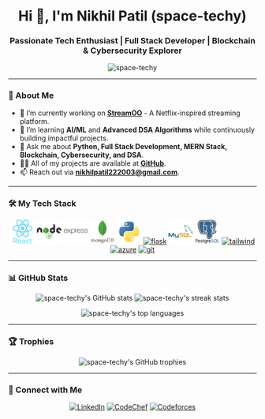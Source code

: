 <h1 align="center">Hi 👋, I'm Nikhil Patil (space-techy)</h1>
<h3 align="center">Passionate Tech Enthusiast | Full Stack Developer | Blockchain & Cybersecurity Explorer</h3>

<p align="center">
  <img src="https://komarev.com/ghpvc/?username=space-techy&label=Profile%20Views&color=0e75b6&style=flat" alt="space-techy" />
</p>

---

### 🚀 About Me
- 🔭 I’m currently working on **[StreamOO](https://github.com/space-techy/StreamOO)** - A Netflix-inspired streaming platform.
- 🌱 I’m learning **AI/ML** and **Advanced DSA Algorithms** while continuously building impactful projects.
- 💬 Ask me about **Python, Full Stack Development, MERN Stack, Blockchain, Cybersecurity, and DSA**.
- 👨‍💻 All of my projects are available at **[GitHub](https://github.com/space-techy/)**.
- 📫 Reach out via **nikhilpatil222003@gmail.com**.

---

### 🛠️ My Tech Stack

<p align="center">
  <a href="https://reactjs.org/" target="_blank"><img src="https://raw.githubusercontent.com/devicons/devicon/master/icons/react/react-original-wordmark.svg" alt="react" width="50" height="50"/></a>
  <a href="https://nodejs.org" target="_blank"><img src="https://raw.githubusercontent.com/devicons/devicon/master/icons/nodejs/nodejs-original-wordmark.svg" alt="nodejs" width="50" height="50"/></a>
  <a href="https://expressjs.com" target="_blank"><img src="https://raw.githubusercontent.com/devicons/devicon/master/icons/express/express-original-wordmark.svg" alt="express" width="50" height="50"/></a>
  <a href="https://www.mongodb.com/" target="_blank"><img src="https://raw.githubusercontent.com/devicons/devicon/master/icons/mongodb/mongodb-original-wordmark.svg" alt="mongodb" width="50" height="50"/></a>
  <a href="https://www.python.org" target="_blank"><img src="https://raw.githubusercontent.com/devicons/devicon/master/icons/python/python-original.svg" alt="python" width="50" height="50"/></a>
  <a href="https://flask.palletsprojects.com/" target="_blank"><img src="https://www.vectorlogo.zone/logos/pocoo_flask/pocoo_flask-icon.svg" alt="flask" width="50" height="50"/></a>
  <a href="https://www.mysql.com/" target="_blank"><img src="https://raw.githubusercontent.com/devicons/devicon/master/icons/mysql/mysql-original-wordmark.svg" alt="mysql" width="50" height="50"/></a>
  <a href="https://www.postgresql.org" target="_blank"><img src="https://raw.githubusercontent.com/devicons/devicon/master/icons/postgresql/postgresql-original-wordmark.svg" alt="postgresql" width="50" height="50"/></a>
  <a href="https://tailwindcss.com/" target="_blank"><img src="https://www.vectorlogo.zone/logos/tailwindcss/tailwindcss-icon.svg" alt="tailwind" width="50" height="50"/></a>
  <a href="https://azure.microsoft.com/en-in/" target="_blank"><img src="https://www.vectorlogo.zone/logos/microsoft_azure/microsoft_azure-icon.svg" alt="azure" width="50" height="50"/></a>
  <a href="https://git-scm.com/" target="_blank"><img src="https://www.vectorlogo.zone/logos/git-scm/git-scm-icon.svg" alt="git" width="50" height="50"/></a>
</p>

---

### 📊 GitHub Stats

<p align="center">
  <img src="https://github-readme-stats.vercel.app/api?username=space-techy&show_icons=true&theme=radical" alt="space-techy's GitHub stats" width="400"/>
  <img src="https://github-readme-streak-stats.herokuapp.com/?user=space-techy&theme=radical" alt="space-techy's streak stats" width="400"/>
</p>

<p align="center">
  <img src="https://github-readme-stats.vercel.app/api/top-langs?username=space-techy&show_icons=true&locale=en&layout=compact&theme=radical" alt="space-techy's top languages" width="400"/>
</p>

---

### 🏆 Trophies

<p align="center">
  <img src="https://github-profile-trophy.vercel.app/?username=space-techy&theme=radical&margin-w=15&margin-h=15&row=1&column=7" alt="space-techy's GitHub trophies" width="600"/>
</p>

---

### 🔗 Connect with Me

<p align="center">
  <a href="https://linkedin.com/in/space-techy"><img src="https://img.shields.io/badge/LinkedIn-blue?style=for-the-badge&logo=linkedin&logoColor=white" alt="LinkedIn"/></a>
  <a href="https://www.codechef.com/users/space_techy"><img src="https://img.shields.io/badge/Codechef-FF9900?style=for-the-badge&logo=codechef&logoColor=white" alt="CodeChef"/></a>
  <a href="https://codeforces.com/profile/space-techy"><img src="https://img.shields.io/badge/Codeforces-1F8ACB?style=for-the-badge&logo=codeforces&logoColor=white" alt="Codeforces"/></a>
</p>
